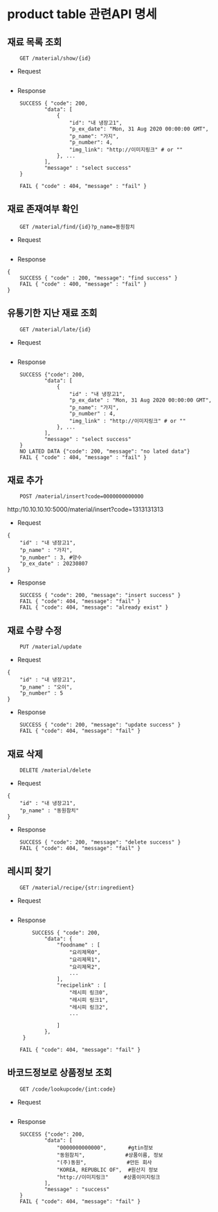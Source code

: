 # product table 관련API 명세

## 재료 목록 조회

```
    GET /material/show/{id}
```

- Request

```

```

- Response

```
    SUCCESS { "code": 200,
            "data": [
                {
                    "id": "내 냉장고1",
                    "p_ex_date": "Mon, 31 Aug 2020 00:00:00 GMT",
                    "p_name": "가지",
                    "p_number": 4,
                    "img_link": "http://이미지링크" # or ""
                }, ...
            ],
            "message" : "select success"
    }

    FAIL { "code" : 404, "message" : "fail" }
```

## 재료 존재여부 확인

```
    GET /material/find/{id}?p_name=동원참치
```

- Request

```

```

- Response

```
{
    SUCCESS { "code" : 200, "message": "find success" }
    FAIL { "code" : 400, "message" : "fail" }
}
```

## 유통기한 지난 재료 조회

```
    GET /material/late/{id}
```

- Request

```

```

- Response

```
    SUCCESS {"code": 200,
            "data": [
                {
                    "id" : "내 냉장고1",
                    "p_ex_date" : "Mon, 31 Aug 2020 00:00:00 GMT",
                    "p_name": "가지",
                    "p_number" : 4,
                    "img_link" : "http://이미지링크" # or ""
                }, ...
            ],
            "message" : "select success"
    }
    NO LATED DATA {"code": 200, "message": "no lated data"}
    FAIL { "code" : 404, "message" : "fail" }
```

## 재료 추가

```
    POST /material/insert?code=0000000000000
```

http:/10.10.10.10:5000/material/insert?code=1313131313

- Request

```
{
    "id" : "내 냉장고1",
    "p_name" : "가지",
    "p_number" : 3, #양수
    "p_ex_date" : 20230807
}
```

- Response

```
    SUCCESS { "code": 200, "message": "insert success" }
    FAIL { "code": 404, "message": "fail" }
    FAIL { "code": 404, "message": "already exist" }
```

## 재료 수량 수정

```
    PUT /material/update
```

- Request

```
{
    "id" : "내 냉장고1",
    "p_name" : "오이",
    "p_number" : 5
}
```

- Response

```
    SUCCESS { "code": 200, "message": "update success" }
    FAIL { "code": 404, "message": "fail" }
```

## 재료 삭제

```
    DELETE /material/delete
```

- Request

```
{
    "id" : "내 냉장고1",
    "p_name" : "동원참치"
}
```

- Response

```
    SUCCESS { "code": 200, "message": "delete success" }
    FAIL { "code": 404, "message": "fail" }
```

## 레시피 찾기

```
    GET /material/recipe/{str:ingredient}
```

- Request

```

```

- Response

```
        SUCCESS { "code": 200,
            "data": {
                "foodname" : [
                    "요리제목0",
                    "요리제목1",
                    "요리제목2",
                    ...
                ],
                "recipelink" : [
                    "레시피 링크0",
                    "레시피 링크1",
                    "레시피 링크2",
                    ...

                ]
            },
     }

    FAIL { "code": 404, "message": "fail" }
```

## 바코드정보로 상품정보 조회

```
    GET /code/lookupcode/{int:code}
```

- Request

```

```

- Response

```
    SUCCESS {"code": 200,
            "data": [
                "0000000000000",       #gtin정보
                "동원참치",             #상품이름, 정보
                "(주)동원",             #만든 회사
                "KOREA, REPUBLIC OF",  #원산지 정보
                "http://이미지링크"     #상품이미지링크
            ],
            "message" : "success"
    }
    FAIL { "code": 404, "message": "fail" }
```
